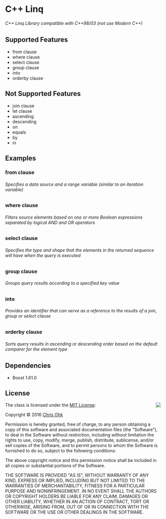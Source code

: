 # C++ Linq

###### C++ Linq Library compatible with C++98/03 (not use Modern C++)

## Supported Features

* from clause
* where clause
* select clause
* group clause
* into
* orderby clause

## Not Supported Features

* join clause
* let clause
* ascending
* descending
* on
* equals
* by
* in

## Examples

### from clause

###### Specifies a data source and a range variable (similar to an iteration variable)

### where clause

###### Filters source elements based on one or more Boolean expressions separated by logical AND and OR operators

### select clause

###### Specifies the type and shape that the elements in the returned sequence will have when the query is executed

### group clause

###### Groups query results according to a specified key value

### into

###### Provides an identifier that can serve as a reference to the results of a join, group or select clause

### orderby clause

###### Sorts query results in ascending or descending order based on the default comparer for the element type

## Dependencies

* Boost 1.61.0

## License

<img align="right" src="http://opensource.org/trademarks/opensource/OSI-Approved-License-100x137.png">

The class is licensed under the [MIT License](http://opensource.org/licenses/MIT):

Copyright &copy; 2016 [Chris Ohk](http://www.github.com/utiLForever)

Permission is hereby granted, free of charge, to any person obtaining a copy of this software and associated documentation files (the "Software"), to deal in the Software without restriction, including without limitation the rights to use, copy, modify, merge, publish, distribute, sublicense, and/or sell copies of the Software, and to permit persons to whom the Software is furnished to do so, subject to the following conditions:

The above copyright notice and this permission notice shall be included in all copies or substantial portions of the Software.

THE SOFTWARE IS PROVIDED "AS IS", WITHOUT WARRANTY OF ANY KIND, EXPRESS OR IMPLIED, INCLUDING BUT NOT LIMITED TO THE WARRANTIES OF MERCHANTABILITY, FITNESS FOR A PARTICULAR PURPOSE AND NONINFRINGEMENT. IN NO EVENT SHALL THE AUTHORS OR COPYRIGHT HOLDERS BE LIABLE FOR ANY CLAIM, DAMAGES OR OTHER LIABILITY, WHETHER IN AN ACTION OF CONTRACT, TORT OR OTHERWISE, ARISING FROM, OUT OF OR IN CONNECTION WITH THE SOFTWARE OR THE USE OR OTHER DEALINGS IN THE SOFTWARE.
